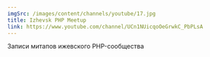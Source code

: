 ```yaml
---
imgSrc: /images/content/channels/youtube/17.jpg
title: Izhevsk PHP Meetup
link: https://www.youtube.com/channel/UCn1NUicqoOeGrwkC_PbPLsA
---
```


Записи митапов ижевского PHP-сообщества
